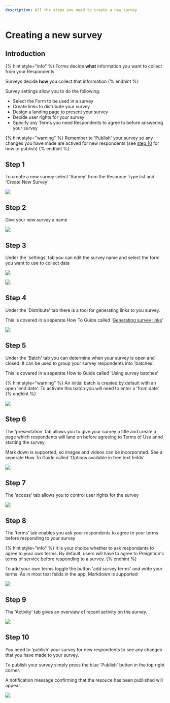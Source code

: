 ```yaml
---
description: All the steps you need to create a new survey
---
```


# Creating a new survey

## Introduction

{% hint style="info" %}
Forms decide **what** information you want to collect from your Respondents

Surveys decide **how** you collect that information
{% endhint %}

Survey settings allow you to do the following:

* Select the Form to be used in a survey
* Create links to distribute your survey
* Design a landing page to present your survey
* Decide user rights for your survey
* Specify any Terms you need Respondents to agree to before answering your survey

{% hint style="warning" %}
Remember to 'Publish' your survey so any changes you have made are actived for new respondents (see [step 10](creating-a-new-survey.md#step-10) for how to publish)&#x20;
{% endhint %}

## Step 1

To create a new survey select 'Survey' from the Resource Type list and 'Create New Survey'

![](<../../.gitbook/assets/image (300) (1).png>)

## Step 2

Give your new survey a name

![](<../../.gitbook/assets/image (315) (1).png>)

## Step 3

Under the 'settings' tab you can edit the survey name and select the form you want to use to collect data

![](<../../.gitbook/assets/image (313) (1) (1).png>)

![](<../../.gitbook/assets/image (309) (1).png>)

## Step 4

Under the 'Distribute' tab there is a tool for generating links to you survey.

This is covered in a seperate How To Guide called '[Generating survey links](generating-survey-links.md)'

![](<../../.gitbook/assets/image (299).png>)

## Step 5

Under the 'Batch' tab you can determine when your survey is open and closed.  It can be used to group your survey respondents into 'batches'.

This is covered in a seperate How to Guide called 'Using survey batches'

{% hint style="warning" %}
An initial batch is created by default with an open 'end date'.  To activate this batch you will need to enter a 'from date'
{% endhint %}

![](<../../.gitbook/assets/image (312) (1) (1).png>)

## Step 6

The 'presentation' tab allows you to give your survey a title and create a page which respondents will land on before agreeing to Terms of Use annd starting the survey.

Mark down is supported, so images and videos can be incorporated.   See a seperate How To Guide called 'Options available in free text feilds'&#x20;

&#x20;

![](<../../.gitbook/assets/image (311) (1).png>)

## Step 7

The 'access' tab allows you to control user rights for the survey

![](<../../.gitbook/assets/image (300) (1) (1).png>)

## Step 8

The 'terms' tab enables you ask your respondents to agree to your terms before responding to your survey

{% hint style="info" %}
It is your choice whether to ask respondents to agree to your own terms.  By default, users will have to agree to Preigntion's terms of service before responding to a survey.
{% endhint %}

To add your own terms toggle the button 'add survey terms' and write your terms.  As in most text feilds in the app, Markdown is supported

![](<../../.gitbook/assets/image (301) (1).png>)

## Step 9

The 'Activity' tab gives an overview of recent activity on the survey.

![](<../../.gitbook/assets/image (306).png>)

## Step 10

You need to 'publish' your survey for new respondents to see any changes that you have made to your survey.

To publish your survey simply press the blue 'Publish' button in the top right corner.

A notification message confirming that the resouce has been published will appear.

![](<../../.gitbook/assets/image (314).png>)

